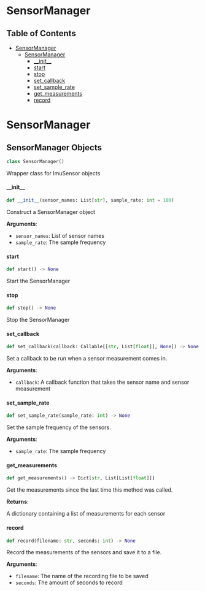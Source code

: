 # SensorManager

## Table of Contents

* [SensorManager](#SensorManager)
  * [SensorManager](#SensorManager.SensorManager)
    * [\_\_init\_\_](#SensorManager.SensorManager.__init__)
    * [start](#SensorManager.SensorManager.start)
    * [stop](#SensorManager.SensorManager.stop)
    * [set\_callback](#SensorManager.SensorManager.set_callback)
    * [set\_sample\_rate](#SensorManager.SensorManager.set_sample_rate)
    * [get\_measurements](#SensorManager.SensorManager.get_measurements)
    * [record](#SensorManager.SensorManager.record)

<a id="SensorManager"></a>

# SensorManager

<a id="SensorManager.SensorManager"></a>

## SensorManager Objects

```python
class SensorManager()
```

Wrapper class for ImuSensor objects

<a id="SensorManager.SensorManager.__init__"></a>

#### \_\_init\_\_

```python
def __init__(sensor_names: List[str], sample_rate: int = 100)
```

Construct a SensorManager object

**Arguments**:

- `sensor_names`: List of sensor names
- `sample_rate`: The sample frequency

<a id="SensorManager.SensorManager.start"></a>

#### start

```python
def start() -> None
```

Start the SensorManager


<a id="SensorManager.SensorManager.stop"></a>

#### stop

```python
def stop() -> None
```

Stop the SensorManager


<a id="SensorManager.SensorManager.set_callback"></a>

#### set\_callback

```python
def set_callback(callback: Callable[[str, List[float]], None]) -> None
```

Set a callback to be run when a sensor measurement comes in.

**Arguments**:

- `callback`: A callback function that takes the sensor name and sensor measurement

<a id="SensorManager.SensorManager.set_sample_rate"></a>

#### set\_sample\_rate

```python
def set_sample_rate(sample_rate: int) -> None
```

Set the sample frequency of the sensors.

**Arguments**:

- `sample_rate`: The sample frequency

<a id="SensorManager.SensorManager.get_measurements"></a>

#### get\_measurements

```python
def get_measurements() -> Dict[str, List[List[float]]]
```

Get the measurements since the last time this method was called.

**Returns**:

A dictionary containing a list of measurements for each sensor

<a id="SensorManager.SensorManager.record"></a>

#### record

```python
def record(filename: str, seconds: int) -> None
```

Record the measurements of the sensors and save it to a file.

**Arguments**:

- `filename`: The name of the recording file to be saved
- `seconds`: The amount of seconds to record

